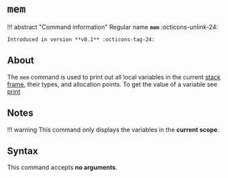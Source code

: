 # `mem`

!!! abstract "Command information"
    Regular name **`mem`** :octicons-unlink-24:

    Introduced in version **v0.1** :octicons-tag-24:

## About

The `mem` command is used to print out all local variables in the current [stack frame](./frame.md), their types, and allocation points. To get the value of a variable see [print](./print.md)

## Notes

!!! warning
    This command only displays the variables in the **current scope**.

## Syntax

This command accepts **no arguments**.
